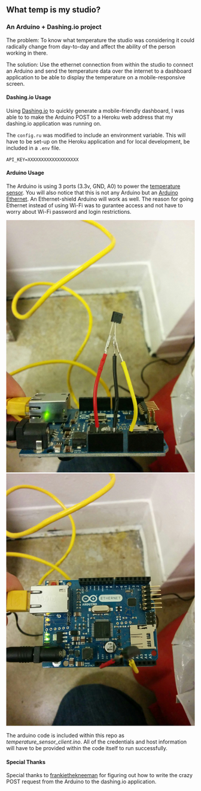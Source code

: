 ## What temp is my studio?
### An Arduino + Dashing.io project

The problem: To know what temperature the studio was considering it could radically change from day-to-day and affect
the ability of the person working in there.

The solution: Use the ethernet connection from within the studio to connect an Arduino and send the temperature data
over the internet to a dashboard application to be able to display the temperature on a mobile-responsive screen.

#### Dashing.io Usage

Using [Dashing.io](http://shopify.github.com/dashing) to quickly generate a mobile-friendly dashboard, I was able to
to make the Arduino POST to a Heroku web address that my dashing.io application was running on.

The `config.ru` was modified to include an environment variable. This will have to be set-up on the Heroku application
and for local development, be included in a `.env` file.

```
API_KEY=XXXXXXXXXXXXXXXXXXX
```

#### Arduino Usage

The Arduino is using 3 ports (3.3v, GND, A0) to power the [temperature sensor](https://www.adafruit.com/products/165).
You will also notice that this is not any Arduino but an [Arduino Ethernet](https://www.arduino.cc/en/Main/ArduinoBoardEthernet). An
Ethernet-shield Arduino will work as well. The reason for going Ethernet instead of using Wi-Fi was to gurantee access and not have 
to worry about Wi-Fi password and login restrictions.

![arduino-side-view](whattempismystudio_arduino_sideview.png)
![arduino-top-view](whattempismystudio_arduino_topview.png)

The arduino code is included within this repo as *temperature_sensor_client.ino*. All of the credentials and host
information will have to be provided within the code itself to run successfully.

#### Special Thanks

Special thanks to [frankiethekneeman](https://github.com/frankiethekneeman) for figuring out how to write the crazy
POST request from the Arduino to the dashing.io application.
